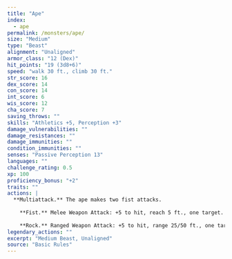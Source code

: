 ```yaml
---
title: "Ape"
index:
  - ape
permalink: /monsters/ape/
size: "Medium"
type: "Beast"
alignment: "Unaligned"
armor_class: "12 (Dex)"
hit_points: "19 (3d8+6)"
speed: "walk 30 ft., climb 30 ft."
str_score: 16
dex_score: 14
con_score: 14
int_score: 6
wis_score: 12
cha_score: 7
saving_throws: ""
skills: "Athletics +5, Perception +3"
damage_vulnerabilities: ""
damage_resistances: ""
damage_immunities: ""
condition_immunities: ""
senses: "Passive Perception 13"
languages: ""
challenge_rating: 0.5
xp: 100
proficiency_bonus: "+2"
traits: ""
actions: |
  **Multiattack.** The ape makes two fist attacks.
    
    **Fist.** Melee Weapon Attack: +5 to hit, reach 5 ft., one target. Hit: 6 (1d6 + 3) bludgeoning damage.
    
    **Rock.** Ranged Weapon Attack: +5 to hit, range 25/50 ft., one target. Hit: 6 (1d6 + 3) bludgeoning damage.  
legendary_actions: ""
excerpt: "Medium Beast, Unaligned"
source: "Basic Rules"
---
```

